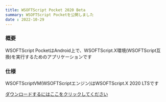 ```yaml
---
title: WSOFTScript Pocket 2020 Beta
summary: WSOFTScript Pocketを公開しました
date : 2022-10-29
---
```

### 概要
WSOFTScript PocketはAndroid上で、WSOFTScript.X環境(WSOFTScript互換)を実行するためのアプリケーションです
### 仕様
WSOFTScriptVM(WSOFTScriptエンジン)はWSOFTScript.X 2020 LTSです

[ダウンロードするにはここをクリックしてください](https://download.wsoft.ws/WS00065)